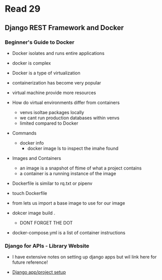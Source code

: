 # Read 29

## Django REST Framework and Docker

### Beginner's Guide to Docker

- Docker isolates and runs entire applications
- docker is complex
- Docker is a type of virtualization
- containerization has become very popular
- virtual machine provide more resources

- How do virtual environments differ from containers
  - venvs isoltae packages locally
  - we cant run production databases within venvs
  - limited compared to Docker

- Commands
  - docker info 
    - docker image ls to inspect the imahe found

- Images and Containers
  - an image is a snapshot of ftime of what a project contains
  - a container is a running instance of the image

- Dockerfile is similar to rq.txt or pipenv
- touch Dockerfile
- from lets us import a base image to use for our image
- dokcer image build .
  - DONT FORGET THE DOT

- docker-compose.yml is a list of container instructions

### Django for APIs - Library Website

- I have extensive notes on setting up django apps but wil link here for future reference!

- [Django app/project setup](https://djangoforapis.com/library-website-and-api/)
